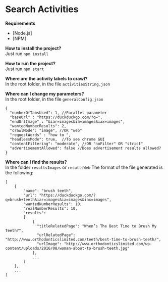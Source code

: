 # Search Activities

**Requirements** <br/>
- [Node.js]
- [NPM]

**How to install the project?** <br/>
Just run ```npm install```

**How to run the project?** <br/>
Just run ```npm start```

**Where are the activity labels to crawl?** <br/>
In the root folder, in the file ```activitiesString.json```

**Where can I change my parameters?** <br/>
In the root folder, in the file ```generalConfig.json```
```
{
  "numberOfTabsUsed": 1, //Parallel parameter
  "baseUrl" : "https://duckduckgo.com/?q=",
  "endUrlImage" : "&iar=images&ia=images&iax=images",
  "wantedNumberResults": 2,
  "crawlMode": "image", //OR "web"
  "requestWords" : "how to ",
  "headlessMode": true,  //To see chrome GUI
  "contentFiltering": "moderate", //OR "noFilter" OR "strict"
  "advertisementAllowed": false //Does advertisement results allowed?
}
```

**Where can I find the results?** <br/>
In the folder ``resultsImages`` or ``resultsWeb``
The format of the file generated is the following:
```
[
    {
        "name": "brush teeth",
        "url": "https://duckduckgo.com/?q=brush+teeth&iar=images&ia=images&iax=images",
        "wantedNumberResults": 10,
        "realNumberResults": 10,
        "results": 
        [
            {
              "titleRelatedPage": "When’s The Best Time to Brush My Teeth?",
              "urlRelatedPage": "http://www.orthodonticslimited.com/teeth/best-time-to-brush-teeth/",
              "urlImage": "http://www.orthodonticslimited.com/wp-content/uploads/2016/08/woman-about-to-brush-teeth.jpg"
            }, 
            ...
        ]
    },
    ...
]
```
